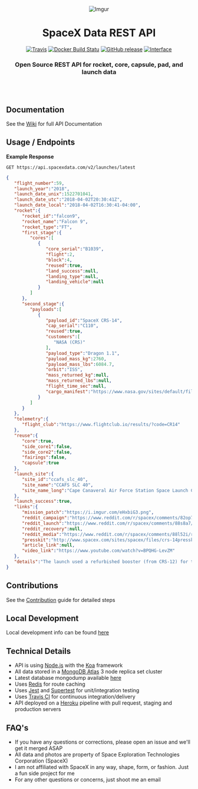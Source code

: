 <div align="center">

![Imgur](https://i.imgur.com/cXxsJQX.jpg)

# SpaceX Data REST API

[![Travis](https://img.shields.io/travis/r-spacex/SpaceX-API.svg?style=flat-square)](https://travis-ci.org/r-spacex/SpaceX-API)
[![Docker Build Statu](https://img.shields.io/docker/build/jakewmeyer/spacex-api.svg?style=flat-square)](https://hub.docker.com/r/jakewmeyer/spacex-api/)
[![GitHub release](https://img.shields.io/github/release/r-spacex/SpaceX-API.svg?style=flat-square)]()
[![Interface](https://img.shields.io/badge/interface-REST-brightgreen.svg?style=flat-square)]()

### Open Source REST API for rocket, core, capsule, pad, and launch data
<br></br>

</div>

## Documentation
See the [Wiki](https://github.com/r-spacex/SpaceX-API/wiki) for full API Documentation

## Usage / Endpoints

**Example Response**

```http
GET https://api.spacexdata.com/v2/launches/latest
```

```json
{
   "flight_number":59,
   "launch_year":"2018",
   "launch_date_unix":1522701041,
   "launch_date_utc":"2018-04-02T20:30:41Z",
   "launch_date_local":"2018-04-02T16:30:41-04:00",
   "rocket":{
      "rocket_id":"falcon9",
      "rocket_name":"Falcon 9",
      "rocket_type":"FT",
      "first_stage":{
         "cores":[
            {
               "core_serial":"B1039",
               "flight":2,
               "block":4,
               "reused":true,
               "land_success":null,
               "landing_type":null,
               "landing_vehicle":null
            }
         ]
      },
      "second_stage":{
         "payloads":[
            {
               "payload_id":"SpaceX CRS-14",
               "cap_serial":"C110",
               "reused":true,
               "customers":[
                  "NASA (CRS)"
               ],
               "payload_type":"Dragon 1.1",
               "payload_mass_kg":2760,
               "payload_mass_lbs":6084.7,
               "orbit":"ISS",
               "mass_returned_kg":null,
               "mass_returned_lbs":null,
               "flight_time_sec":null,
               "cargo_manifest":"https://www.nasa.gov/sites/default/files/atoms/files/spacex_crs-14_mision_overview_high_res.pdf"
            }
         ]
      }
   },
   "telemetry":{
      "flight_club":"https://www.flightclub.io/results/?code=CR14"
   },
   "reuse":{
      "core":true,
      "side_core1":false,
      "side_core2":false,
      "fairings":false,
      "capsule":true
   },
   "launch_site":{
      "site_id":"ccafs_slc_40",
      "site_name":"CCAFS SLC 40",
      "site_name_long":"Cape Canaveral Air Force Station Space Launch Complex 40"
   },
   "launch_success":true,
   "links":{
      "mission_patch":"https://i.imgur.com/eHxbiG3.png",
      "reddit_campaign":"https://www.reddit.com/r/spacex/comments/82op7a/crs14_launch_campaign_thread/",
      "reddit_launch":"https://www.reddit.com/r/spacex/comments/88s8a7/rspacex_crs14_official_launch_discussion_updates/",
      "reddit_recovery":null,
      "reddit_media":"https://www.reddit.com/r/spacex/comments/88l52i/rspacex_crs14_media_thread_videos_images_gifs/",
      "presskit":"http://www.spacex.com/sites/spacex/files/crs-14presskit2018.pdf",
      "article_link":null,
      "video_link":"https://www.youtube.com/watch?v=BPQHG-LevZM"
   },
   "details":"The launch used a refurbished booster (from CRS-12) for the 11th time, and a refurbished capsule (C110 from CRS-8) for the third time. External payloads include a materials research platform MISSE-FF phase 3 of the Robotic Refueling Mission TSIS, heliophysics sensor several crystallization experiments, and the RemoveDebris spacecraft aimed at space junk removal. The booster was expended in order to test a new landing profile."
}
```

## Contributions
See the [Contribution](https://github.com/r-spacex/SpaceX-API/blob/master/CONTRIBUTING.md) guide for detailed steps

## Local Development
Local development info can be found [here](https://github.com/r-spacex/SpaceX-API/wiki/Local-Development)

## Technical Details
* API is using [Node.js](https://nodejs.org/en/) with the [Koa](http://koajs.com/) framework
* All data stored in a [MongoDB Atlas](https://www.mongodb.com/cloud/atlas) 3 node replica set cluster
* Latest database mongodump available [here](https://drive.google.com/drive/folders/0B2DdgKR4GR4xdk1sRGowcUZXeE0?usp=sharing)
* Uses [Redis](https://redis.io/) for route caching
* Uses [Jest](https://facebook.github.io/jest/) and [Supertest](https://github.com/visionmedia/supertest) for unit/integration testing
* Uses [Travis CI](https://travis-ci.org/) for continuous integration/delivery
* API deployed on a [Heroku](https://www.heroku.com/) pipeline with pull request, staging and production servers

## FAQ's
* If you have any questions or corrections, please open an issue and we'll get it merged ASAP
* All data and photos are property of Space Exploration Technologies Corporation (SpaceX)
* I am not affiliated with SpaceX in any way, shape, form, or fashion. Just a fun side project for me
* For any other questions or concerns, just shoot me an email
